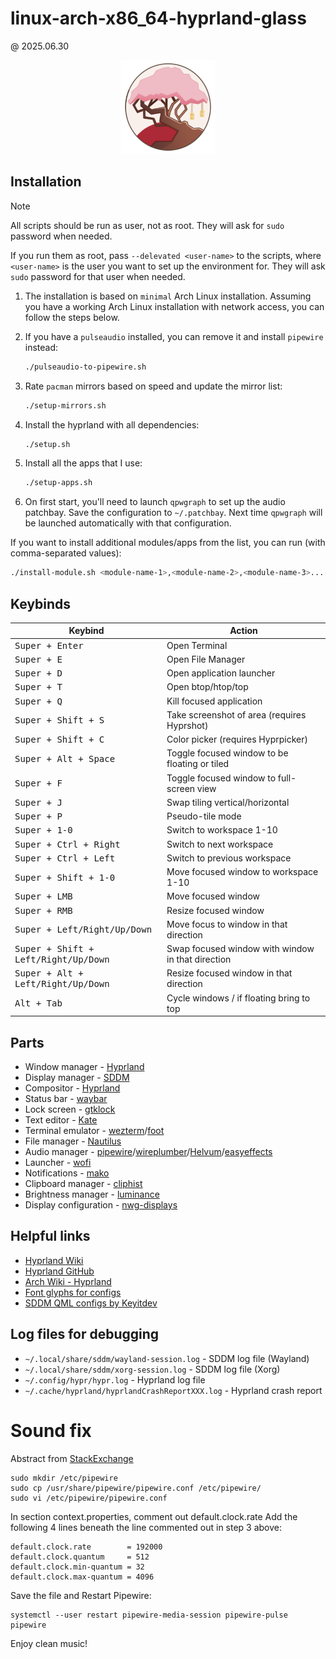 # linux-arch-x86_64-hyprland-glass
@ 2025.06.30

<p align="center">
  <img src="https://github.com/Kseen715/imgs/blob/main/sakura_kharune.png" title="Logo" alt="Logo" width="150" height="150"/>
</p>

## Installation

> [!NOTE]
> All scripts should be run as user, not as root. They will ask for `sudo` password when needed.
>
> If you run them as root, pass `--delevated <user-name>` to the scripts, where `<user-name>` is the user you want to set up the environment for. They will ask `sudo` password for that user when needed.

1. The installation is based on `minimal` Arch Linux installation. Assuming you have a working Arch Linux installation with network access, you can follow the steps below.
1. If you have a `pulseaudio` installed, you can remove it and install `pipewire` instead:

    ```bash
    ./pulseaudio-to-pipewire.sh
    ```

1. Rate `pacman` mirrors based on speed and update the mirror list:

    ```bash
    ./setup-mirrors.sh
    ```

1. Install the hyprland with all dependencies:

    ```bash
    ./setup.sh
    ```

1. Install all the apps that I use:

    ```bash
    ./setup-apps.sh
    ```

1. On first start, you'll need to launch `qpwgraph` to set up the audio patchbay. Save the configuration to `~/.patchbay`. Next time `qpwgraph` will be launched automatically with that configuration.

If you want to install additional modules/apps from the list, you can run (with comma-separated values):

```bash
./install-module.sh <module-name-1>,<module-name-2>,<module-name-3>...
```

## Keybinds

| Keybind | Action |
|---------|--------|
| <kbd>Super + Enter</kbd> | Open Terminal |
| <kbd>Super + E</kbd> | Open File Manager |
| <kbd>Super + D</kbd> | Open application launcher |
| <kbd>Super + T</kbd> | Open btop/htop/top |
| <kbd>Super + Q</kbd> | Kill focused application |
| <kbd>Super + Shift + S</kbd> | Take screenshot of area (requires Hyprshot) |
| <kbd>Super + Shift + C</kbd> | Color picker (requires Hyprpicker) |
| <kbd>Super + Alt + Space</kbd> | Toggle focused window to be floating or tiled |
| <kbd>Super + F</kbd> | Toggle focused window to full-screen view |
| <kbd>Super + J</kbd> | Swap tiling vertical/horizontal |
| <kbd>Super + P</kbd> | Pseudo-tile mode |
| <kbd>Super + 1-0</kbd> | Switch to workspace 1-10 |
| <kbd>Super + Ctrl + Right</kbd> | Switch to next workspace |
| <kbd>Super + Ctrl + Left</kbd> | Switch to previous workspace |
| <kbd>Super + Shift + 1-0</kbd> | Move focused window to workspace 1-10 |
| <kbd>Super + LMB</kbd> | Move focused window |
| <kbd>Super + RMB</kbd> | Resize focused window |
| <kbd>Super + Left/Right/Up/Down</kbd> | Move focus to window in that direction |
| <kbd>Super + Shift + Left/Right/Up/Down</kbd> | Swap focused window with window in that direction |
| <kbd>Super + Alt + Left/Right/Up/Down</kbd> | Resize focused window in that direction |
| <kbd>Alt + Tab</kbd> | Cycle windows / if floating bring to top |

## Parts

- Window manager - [Hyprland](https://github.com/hyprwm/Hyprland)
- Display manager - [SDDM](https://github.com/sddm/sddm)
- Compositor - [Hyprland](https://github.com/hyprwm/Hyprland)
- Status bar - [waybar](https://github.com/Alexays/Waybar)
- Lock screen - [gtklock](https://github.com/jovanlanik/gtklock)
- Text editor - [Kate](https://kate-editor.org/)
- Terminal emulator - [wezterm](https://github.com/wezterm/wezterm)/[foot](https://codeberg.org/dnkl/foot/)
- File manager - [Nautilus](https://apps.gnome.org/Nautilus/)
- Audio manager - [pipewire](https://pipewire.org/)/[wireplumber](https://gitlab.freedesktop.org/pipewire/wireplumber/)/[Helvum](https://gitlab.freedesktop.org/pipewire/helvum)/[easyeffects](https://github.com/wwmm/easyeffects)
- Launcher - [wofi](https://github.com/SimplyCEO/wofi)
- Notifications - [mako](https://github.com/emersion/mako)
- Clipboard manager - [cliphist](https://github.com/sentriz/cliphist)
- Brightness manager - [luminance](https://github.com/sidevesh/Luminance)
- Display configuration - [nwg-displays](https://github.com/nwg-piotr/nwg-displays)

## Helpful links

- [Hyprland Wiki](https://wiki.hyprland.org/)
- [Hyprland GitHub](https://github.com/hyprwm/Hyprland)
- [Arch Wiki - Hyprland](https://wiki.archlinux.org/title/Hyprland)
- [Font glyphs for configs](https://nerdfonts.ytyng.com/)
- [SDDM QML configs by Keyitdev](https://github.com/Keyitdev/sddm-astronaut-theme)

## Log files for debugging

- `~/.local/share/sddm/wayland-session.log` - SDDM log file (Wayland)
- `~/.local/share/sddm/xorg-session.log` - SDDM log file (Xorg)
- `~/.config/hypr/hypr.log` - Hyprland log file
- `~/.cache/hyprland/hyprlandCrashReportXXX.log` - Hyprland crash report

# Sound fix

Abstract from [StackExchange](https://unix.stackexchange.com/questions/560545/problem-with-audio-stuttering-choppy-in-every-single-distribution-ive-used)


```
sudo mkdir /etc/pipewire
sudo cp /usr/share/pipewire/pipewire.conf /etc/pipewire/
sudo vi /etc/pipewire/pipewire.conf
```
In section context.properties, comment out default.clock.rate
Add the following 4 lines beneath the line commented out in step 3 above:

```
default.clock.rate        = 192000
default.clock.quantum     = 512
default.clock.min-quantum = 32
default.clock.max-quantum = 4096
```

Save the file and Restart Pipewire:

```
systemctl --user restart pipewire-media-session pipewire-pulse pipewire
```

Enjoy clean music!
